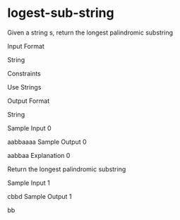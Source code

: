 # logest-sub-string
Given a string s, return the longest palindromic substring

Input Format

String

Constraints

Use Strings

Output Format

String

Sample Input 0

aabbaaaa
Sample Output 0

aabbaa
Explanation 0

Return the longest palindromic substring

Sample Input 1

cbbd
Sample Output 1

bb
